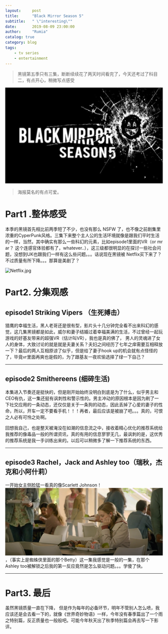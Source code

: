 ```yaml
---
layout:     post
title:      "Black Mirror Season 5"
subtitle:   " \"interesting\""
date:       2019-08-09 23:00:00
author:     "Rumia"
catalog: true
category: blog
tags:
    - tv series
    - entertainment
---
```

> 黑镜第五季只有三集，断断续续花了两天时间看完了，今天还考过了科目二，有点开心，稍微写点感受

![Black Mirror](/img/blackmirror.jpg)

> 海报莫名的有点可爱。

# Part1 .整体感受

  本季的黑镜首先相比前两季短了不少，也没有那么 NSFW 了，也不像之前剧集里浓重的CyperPunk风格。三集下来整个主人公的生活环境就像是跟我们平时生活的一样，当然，其中确实有那么一些科幻的元素，比如episode1里面的VR（or mr ar？ 这个连感官体验都有了，whatever..），这三级都很明显的在探讨一些社会问题，没想到UK也跟我们一样有这么些问题。。。话说现在黑镜被 Netflix买下来了？不过质量有所下降。。。那算是美剧了？

![Netflix.jpg](https://i.loli.net/2019/08/10/bqi2WJHj9A1wkdP.jpg)

# Part2. 分集观感

## episode1 Striking Vipers （生死搏击）

  猎鹰的幸福生活，黑人老哥还是很有型，影片头十几分钟完全看不出来科幻的感觉，这几集黑镜都是如此，威尔和妻子结婚过着幸福美满的生活，不过曾经一起玩游戏的好基友带来的超强VR（估计叫VR），我也是真的佛了， 男人的灵魂进了女人的身体，大致讨论的就是就是夫妻关系？夫妇之间经历了七年之痒需要互相释放一下？最后的两人互相原谅了似乎，但是给了妻子hook up的机会就有点怪怪的了，毕竟vr里面再爽也是假的，为了跟基友一夜欢愉选择了绿一下自己？

---

## episode2 Smithereens (细碎生活)

  本集进入节奏还是挺快的，但是刚开始始终没明白到底是为了什么，似乎男主和CEO有仇，这一集还挺有讽刺性和警示性的。男主冲动的原因根本是因为刷了一下社交应用的一条动态，还仅仅是关于一条狗的动态，因此丢掉了心爱的妻子的性命，所以，开车一定不要看手机！！！再者，最后应该是被崩了吧。。。真的，可恨之人必有可怜之处啊。

  回想我自己，也是整天被淹没在如潮的信息流之中，接收着精心优化的推荐系统给我推荐的像毒品一般的所谓资讯，真的有用的信息寥寥无几，最讽刺的是，这优秀的推荐系统是我一手训练出来的。以后可以稍微多了解一下推荐系统的东西。

---

## episode3 Rachel，Jack and Ashley too（瑞秋，杰克和小阿什莉）

  一开始女主侧脸猛一看真的像Scarlett Johnson！![](/img/bm3.png)，（事实上是蜘蛛侠里面的那个Betty）这一集我感觉是一般的一集，在那个Ashley too被解锁之后我的第一反应竟然是怎么驱动问题。。。学傻了快。

---

# Part3. 最后

  虽然黑镜质量一直在下降， 但是作为每年的必备环节，明年不管别人怎么喷，我应该还是会去看一下的，就像《世界奇妙物语》一样，今年没有春季篇出了一个雨之特别篇，反正质量也一般般吧。可能今年秋天出了秋季特别篇会再去写一下影评。

